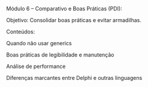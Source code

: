 Módulo 6 – Comparativo e Boas Práticas (PDI):



Objetivo: Consolidar boas práticas e evitar armadilhas.



Conteúdos:



Quando não usar generics



Boas práticas de legibilidade e manutenção



Análise de performance



Diferenças marcantes entre Delphi e outras linguagens





